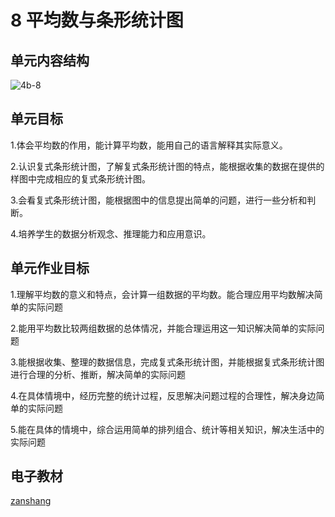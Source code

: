 # 8 平均数与条形统计图

## 单元内容结构

![4b-8](https://r2.edui123.com/2023/04/4b-8.png)

## 单元目标

1.体会平均数的作用，能计算平均数，能用自己的语言解释其实际意义。

2.认识复式条形统计图，了解复式条形统计图的特点，能根据收集的数据在提供的样图中完成相应的复式条形统计图。

3.会看复式条形统计图，能根据图中的信息提出简单的问题，进行一些分析和判断。

4.培养学生的数据分析观念、推理能力和应用意识。

## 单元作业目标

1.理解平均数的意义和特点，会计算一组数据的平均数。能合理应用平均数解决简单的实际问题

2.能用平均数比较两组数据的总体情况，并能合理运用这一知识解决简单的实际问题

3.能根据收集、整理的数据信息，完成复式条形统计图，并能根据复式条形统计图进行合理的分析、推断，解决简单的实际问题

4.在具体情境中，经历完整的统计过程，反思解决问题过程的合理性，解决身边简单的实际问题

5.能在具体的情境中，综合运用简单的排列组合、统计等相关知识，解决生活中的实际问题


## 电子教材

<Epep grade="xxsx4b" :pep="1221001402131" :pages="87" :paged="96" ></Epep>

[zanshang](../res/zanshang.md ':include')